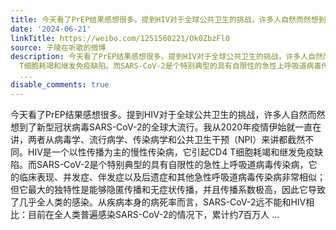 ```yaml
---
title: 今天看了PrEP结果感想很多。提到HIV对于全球公共卫生的挑战，许多人自然而然想到了新型冠状病毒SARS-CoV-2的全球大流行。我从2020年疫情伊始就一直在讲，两者从...
date: '2024-06-21'
linkTitle: https://weibo.com/1251560221/Ok0ZbzFl0
source: 子陵在听歌的微博
description: 今天看了PrEP结果感想很多。提到HIV对于全球公共卫生的挑战，许多人自然而然想到了新型冠状病毒SARS-CoV-2的全球大流行。我从2020年疫情伊始就一直在讲，两者从病毒学、流行病学、传染病学和公共卫生干预（NPI）来讲都截然不同。HIV是一个以性传播为主的慢性传染病，它引起CD4
  T细胞耗竭和继发免疫缺陷。而SARS-CoV-2是个特别典型的具有自限性的急性上呼吸道病毒传染病，它的临床表现、并发症、伴发症以及后遗症和其他急性呼吸道病毒传染病非常相似；但它最大的独特性是能够隐匿传播和无症状传播，并且传播系数极高，因此它导致了几乎全人类的感染。从疾病本身的病死率而言，SARS-CoV-2远不能和HIV相比：目前在全人类普遍感染SARS-CoV-2的情况下，累计约7百万人
  ...
disable_comments: true
---
```

今天看了PrEP结果感想很多。提到HIV对于全球公共卫生的挑战，许多人自然而然想到了新型冠状病毒SARS-CoV-2的全球大流行。我从2020年疫情伊始就一直在讲，两者从病毒学、流行病学、传染病学和公共卫生干预（NPI）来讲都截然不同。HIV是一个以性传播为主的慢性传染病，它引起CD4 T细胞耗竭和继发免疫缺陷。而SARS-CoV-2是个特别典型的具有自限性的急性上呼吸道病毒传染病，它的临床表现、并发症、伴发症以及后遗症和其他急性呼吸道病毒传染病非常相似；但它最大的独特性是能够隐匿传播和无症状传播，并且传播系数极高，因此它导致了几乎全人类的感染。从疾病本身的病死率而言，SARS-CoV-2远不能和HIV相比：目前在全人类普遍感染SARS-CoV-2的情况下，累计约7百万人 ...